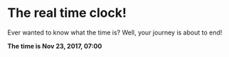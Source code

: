 # The real time clock!

Ever wanted to know what the time is? Well, your journey is about to end!

**The time is Nov 23, 2017, 07:00**